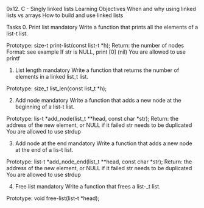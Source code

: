 0x12. C - Singly linked lists
Learning Objectives
When and why using linked lists vs arrays
How to build and use linked lists

Tasks
0. Print list
mandatory
Write a function that prints all the elements of a list-t list.

Prototype: size-t print-list(const list-t *h);
Return: the number of nodes
Format: see example
If str is NULL, print [0] (nil)
You are allowed to use printf

1. List length
mandatory
Write a function that returns the number of elements in a linked list_t list.

Prototype: size_t list_len(const list_t *h);

2. Add node
mandatory
Write a function that adds a new node at the beginning of a list-t list.

Prototype: lis-t *add_node(list_t **head, const char *str);
Return: the address of the new element, or NULL if it failed
str needs to be duplicated
You are allowed to use strdup

3. Add node at the end
mandatory
Write a function that adds a new node at the end of a lis-t list.

Prototype: list-t *add_node_end(list_t **head, const char *str);
Return: the address of the new element, or NULL if it failed
str needs to be duplicated
You are allowed to use strdup

4. Free list
mandatory
Write a function that frees a list-_t list.

Prototype: void free-list(list-t *head);
